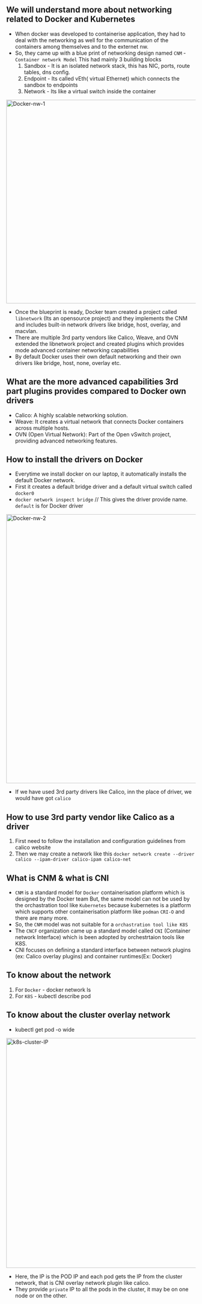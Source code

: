 ## We will understand more about networking related to Docker and Kubernetes


- When docker was developed to containerise application, they had to deal with the networking as well for the communication of the containers among themselves and to the externet nw.
- So, they came up with a blue print of networking design named `CNM` - `Container network Model`
    This had mainly 3 building blocks
    1. Sandbox - It is an isolated network stack, this has NIC, ports, route tables, dns config.
    2. Endpoint - Its called vEth( virtual Ethernet) which connects the sandbox to endpoints
    3. Network - Its like a virtual switch inside the container
<img width="542" alt="Docker-nw-1" src="https://github.com/partho-dev/docker-K8s-EKS-ECS/assets/150241170/9d4167a9-4e0b-4d72-83d7-a1942581917d">

- Once the blueprint is ready, Docker team created a project called `libnetwork` (Its an opensource project) and they implements the CNM and includes built-in network drivers like bridge, host, overlay, and macvlan.
- There are multiple 3rd party vendors like Calico, Weave, and OVN extended the libnetwork project and created plugins which provides mode advanced container networking capabilities
- By default Docker uses their own default networking and their own drivers like bridge, host, none, overlay etc.

## What are the more advanced capabilities 3rd part plugins provides compared to Docker own drivers
- Calico: A highly scalable networking solution.
- Weave: It creates a virtual network that connects Docker containers across multiple hosts.
- OVN (Open Virtual Network): Part of the Open vSwitch project, providing advanced networking features.

## How to install the drivers on Docker
- Everytime we install docker on our laptop, it automatically installs the default Docker network.
- First it creates a default bridge driver and a default virtual switch called `docker0`
- `docker network inspect bridge` // This gives the driver provide name. `default` is for Docker driver

<img width="716" alt="Docker-nw-2" src="https://github.com/partho-dev/docker-K8s-EKS-ECS/assets/150241170/09b33aa4-c0f9-4028-8bc3-4cb702d5d54d">

- If we have used 3rd party drivers like Calico, inn the place of driver, we would have got `calico`

## How to use 3rd party vendor like Calico as a driver
1. First need to follow the installation and configuration guidelines from calico website
2. Then we may create a network like this `docker network create --driver calico --ipam-driver calico-ipam calico-net`


## What is CNM & what is CNI
- `CNM` is a standard model for `Docker` containerisation platform which is designed by the Docker team
But, the same model can not be used by the orchastration tool like `Kubernetes` because kubernetes is a platform which supports other containerisation platform like `podman` `CRI-O` and there are many more.
- So, the `CNM` model was not suitable for a `orchastration tool like K8S` 
- The `CNCF` organization came up a standard model called `CNI` (Container network Interface) which is been adopted by orchestrtaion tools like K8S.
- CNI focuses on defining a standard interface between network plugins (ex: Calico overlay plugins) and container runtimes(Ex: Docker)

## To know about the network 
1. For `Docker` - docker network ls
2. For `K8S` - kubectl describe pod <pod-name>

## To know about the cluster overlay network 
- kubectl get pod -o wide
<img width="612" alt="k8s-cluster-IP" src="https://github.com/partho-dev/docker-K8s-EKS-ECS/assets/150241170/2a39f79e-30b7-4d1b-b818-924457ae81a2">

- Here, the IP is the POD IP and each pod gets the IP from the cluster network, that is CNI overlay network plugin like calico.
- They provide `private` IP to all the pods in the cluster, it may be on one node or on the other.

